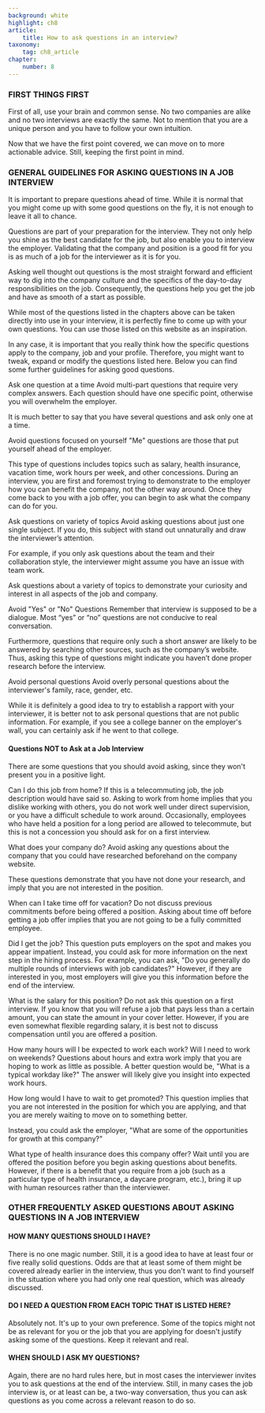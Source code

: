 ```yaml
---
background: white
highlight: ch8
article:
    title: How to ask questions in an interview?
taxonomy:
    tag: ch8_article
chapter:
    number: 8
---
```

### FIRST THINGS FIRST
First of all, use your brain and common sense. No two companies are alike and no two interviews are exactly the same. Not to mention that you are a unique person and you have to follow your own intuition.

Now that we have the first point covered, we can move on to more actionable advice. Still, keeping the first point in mind.

### GENERAL GUIDELINES FOR ASKING QUESTIONS IN A JOB INTERVIEW
It is important to prepare questions ahead of time. While it is normal that you might come up with some good questions on the fly, it is not enough to leave it all to chance.

Questions are part of your preparation for the interview. They not only help you shine as the best candidate for the job, but also enable you to interview the employer. Validating that the company and position is a good fit for you is as much of a job for the interviewer as it is for you.

Asking well thought out questions is the most straight forward and efficient way to dig into the company culture and the specifics of the day-to-day responsibilities on the job. Consequently, the questions help you get the job and have as smooth of a start as possible.

While most of the questions listed in the chapters above can be taken directly into use in your interview, it is perfectly fine to come up with your own questions. You can use those listed on this website as an inspiration.

In any case, it is important that you really think how the specific questions apply to the company, job and your profile. Therefore, you might want to tweak, expand or modify the questions listed here. Below you can find some further guidelines for asking good questions.

Ask one question at a time
Avoid multi-part questions that require very complex answers. Each question should have one specific point, otherwise you will overwhelm the employer.

It is much better to say that you have several questions and ask only one at a time.

Avoid questions focused on yourself
"Me" questions are those that put yourself ahead of the employer.

This type of questions includes topics such as salary, health insurance, vacation time, work hours per week, and other concessions. During an interview, you are first and foremost trying to demonstrate to the employer how you can benefit the company, not the other way around. Once they come back to you with a job offer, you can begin to ask what the company can do for you.

Ask questions on variety of topics
Avoid asking questions about just one single subject. If you do, this subject with stand out unnaturally and draw the interviewer’s attention.

For example, if you only ask questions about the team and their collaboration style, the interviewer might assume you have an issue with team work.

Ask questions about a variety of topics to demonstrate your curiosity and interest in all aspects of the job and company.

Avoid "Yes" or "No" Questions
Remember that interview is supposed to be a dialogue. Most “yes” or “no” questions are not conducive to real conversation.

Furthermore, questions that require only such a short answer are likely to be answered by searching other sources, such as the company’s website. Thus, asking this type of questions might indicate you haven’t done proper research before the interview.

Avoid personal questions
Avoid overly personal questions about the interviewer's family, race, gender, etc.

While it is definitely a good idea to try to establish a rapport with your interviewer, it is better not to ask personal questions that are not public information. For example, if you see a college banner on the employer's wall, you can certainly ask if he went to that college. 

#### Questions NOT to Ask at a Job Interview

There are some questions that you should avoid asking, since they won't present you in a positive light.

Can I do this job from home?
If this is a telecommuting job, the job description would have said so. Asking to work from home implies that you dislike working with others, you do not work well under direct supervision, or you have a difficult schedule to work around. Occasionally, employees who have held a position for a long period are allowed to telecommute, but this is not a concession you should ask for on a first interview.

What does your company do?
Avoid asking any questions about the company that you could have researched beforehand on the company website.

These questions demonstrate that you have not done your research, and imply that you are not interested in the position.

When can I take time off for vacation?
Do not discuss previous commitments before being offered a position. Asking about time off before getting a job offer implies that you are not going to be a fully committed employee.

Did I get the job?
This question puts employers on the spot and makes you appear impatient. Instead, you could ask for more information on the next step in the hiring process. For example, you can ask, "Do you generally do multiple rounds of interviews with job candidates?" However, if they are interested in you, most employers will give you this information before the end of the interview.

What is the salary for this position?
Do not ask this question on a first interview. If you know that you will refuse a job that pays less than a certain amount, you can state the amount in your cover letter. However, if you are even somewhat flexible regarding salary, it is best not to discuss compensation until you are offered a position.

How many hours will I be expected to work each work? Will I need to work on weekends?
Questions about hours and extra work imply that you are hoping to work as little as possible. A better question would be, "What is a typical workday like?" The answer will likely give you insight into expected work hours.

How long would I have to wait to get promoted?
This question implies that you are not interested in the position for which you are applying, and that you are merely waiting to move on to something better.

Instead, you could ask the employer, "What are some of the opportunities for growth at this company?"

What type of health insurance does this company offer?
Wait until you are offered the position before you begin asking questions about benefits. However, if there is a benefit that you require from a job (such as a particular type of health insurance, a daycare program, etc.), bring it up with human resources rather than the interviewer.

### OTHER FREQUENTLY ASKED QUESTIONS ABOUT ASKING QUESTIONS IN A JOB INTERVIEW
#### HOW MANY QUESTIONS SHOULD I HAVE?
There is no one magic number. Still, it is a good idea to have at least four or five really solid questions. Odds are that at least some of them might be covered already earlier in the interview, thus you don't want to find yourself in the situation where you had only one real question, which was already discussed.

#### DO I NEED A QUESTION FROM EACH TOPIC THAT IS LISTED HERE?
Absolutely not. It's up to your own preference. Some of the topics might not be as relevant for you or the job that you are applying for doesn't justify asking some of the questions. Keep it relevant and real.

#### WHEN SHOULD I ASK MY QUESTIONS?
Again, there are no hard rules here, but in most cases the interviewer invites you to ask questions at the end of the interview. Still, in many cases the job interview is, or at least can be, a two-way conversation, thus you can ask questions as you come across a relevant reason to do so.